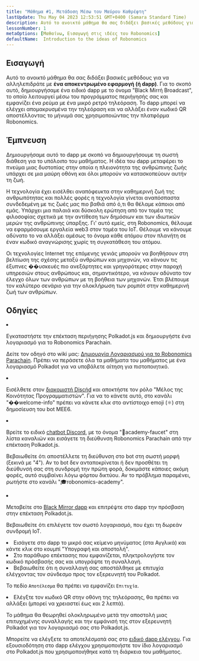 ```yaml
---
title: "Μάθημα #1, Μετάδοση Μέσω του Μαύρου Καθρέφτη"
lastUpdate: Thu May 04 2023 12:53:51 GMT+0400 (Samara Standard Time)
description: Αυτό το ανοικτό μάθημα θα σας διδάξει βασικές μεθόδους για να αλληλεπιδράτε με μια αποκεντρωμένη εφαρμογή (ή dapp).
lessonNumber: 1
metaOptions: [Μαθαίνω, Εισαγωγή στις ιδέες του Robonomics]
defaultName:  Introduction to the ideas of Robonomics
---
```


## Εισαγωγή

Αυτό το ανοικτό μάθημα θα σας διδάξει βασικές μεθόδους για να αλληλεπιδράτε με **ένα αποκεντρωμένο εφαρμογή (ή dapp)**. Για το σκοπό αυτό, δημιουργήσαμε ένα ειδικό dapp με το όνομα "Black Mirrή Broadcast", το οποίο λειτουργεί μέσω του προγράμματος περιήγησής σας και εμφανίζει ένα ρεύμα με ένα μικρό ρετρό τηλεόραση. Το dapp μπορεί να ελέγχει απομακρυσμένα την τηλεόραση και να αλλάξει έναν κωδικό QR αποστέλλοντας το μήνυμά σας χρησιμοποιώντας την πλατφόρμα Robonomics.

## Έμπνευση

Δημιουργήσαμε αυτό το dapp με σκοπό να δημιουργήσουμε τη σωστή διάθεση για το υπόλοιπο του μαθήματος. Η ιδέα του dapp μεταφέρει το πνεύμα μιας δυστοπίας στην οποία η πλειονότητα της ανθρώπινης ζωής υπάρχει σε μια μαύρη οθόνη και όλοι μπορούν να κατασκοπεύουν αυτήν τη ζωή.

Η τεχνολογία έχει εισέλθει αναπόφευκτα στην καθημερινή ζωή της ανθρωπότητας και πολλές φορές η τεχνολογία γίνεται αναπόσπαστα συνδεδεμένη με τις ζωές μας πιο βαθιά από ό,τι θα θέλαμε κάποιοι από εμάς. Υπάρχει μια παλαιά και δύσκολη ερώτηση από τον τομέα της φιλοσοφίας σχετικά με την αντίθεση των δημόσιων και των ιδιωτικών μερών της ανθρώπινης ύπαρξης. Γι' αυτό εμείς, στη Robonomics, θέλουμε να εφαρμόσουμε εργαλεία web3 στον τομέα του IoT. Θέλουμε να κάνουμε αδύνατο το να αλλάξει αμέσως το όνομα κάθε ατόμου στον πλανήτη σε έναν κωδικό αναγνώρισης χωρίς τη συγκατάθεση του ατόμου.

Οι τεχνολογίες Internet της επόμενης γενιάς μπορούν να βοηθήσουν στη βελτίωση της σχέσης μεταξύ ανθρώπων και μηχανών, να κάνουν τις έξυπνες ��υσκευές πιο ανεξάρτητες και γρηγορότερες στην παροχή υπηρεσιών στους ανθρώπους και, σημαντικότερο, να κάνουν αδύνατο τον έλεγχο όλων των ανθρώπων με τη βοήθεια των μηχανών. Έτσι βλέπουμε τον καλύτερο σενάριο για την ολοκλήρωση των ρομπότ στην καθημερινή ζωή των ανθρώπων.

## Οδηγίες

<List type="numbers">

<li>

Εγκαταστήστε την επέκταση περιήγησης Polkadot.js και δημιουργήστε ένα λογαριασμό για το Robonomics Parachain.

Δείτε τον οδηγό στο wiki μας: [Δημιουργία Λογαριασμού για το Robonomics Parachain](https://wiki.robonomics.netwήk/docs/create-account-in-dapp/). Πρέπει να περάσετε όλα τα μαθήματα του μαθήματος με ένα λογαριασμό Polkadot για να υποβάλετε αίτηση για πιστοποιητικό.

</li>

<li>

Εισέλθετε στον [διακομιστή Discήd](https://discord.gg/xqDgG3EGm9) και αποκτήστε τον ρόλο "Μέλος της Κοινότητας Προγραμματιστών". Για να το κάνετε αυτό, στο κανάλι "��welcome-info" πρέπει να κάνετε κλικ στο αντίστοιχο emoji (⚛️) στη δημοσίευση του bot MEE6.

</li>

<li>

Βρείτε το ειδικό [chatbot Discord](https://discord.com/channels/803947358492557312/944186892038053899), με το όνομα "🚰academy-faucet" στη λίστα καναλιών και εισάγετε τη διεύθυνση Robonomics Parachain από την επέκταση Polkadot.js.

Βεβαιωθείτε ότι αποστέλλετε τη διεύθυνση στο bot στη σωστή μορφή (ξεκινά με "4"). Αν το bot δεν ανταποκρίνεται ή δεν προσθέτει τη διεύθυνσή σας στη συνδρομή την πρώτη φορά, δοκιμάστε κάποιες ακόμη φορές, αυτό συμβαίνει λόγω φόρτου δικτύου. Αν το πρόβλημα παραμένει, ρωτήστε στο κανάλι "🎓robonomics-academy".

</li>

<li>

Μεταβείτε στο [Black Mirror dapp](https://blackmirror.robonomics.academy) και επιτρέψτε στο dapp την πρόσβαση στην επέκταση Polkadot.js.

Βεβαιωθείτε ότι επιλέγετε τον σωστό λογαριασμό, που έχει τη δωρεάν συνδρομή IoT.

</li>

<li>
Εισάγετε στο dapp το μικρό σας κείμενο μηνύματος (στα Αγγλικά) και κάντε κλικ στο κουμπί "Υπογραφή και αποστολή". 
</li>

<li>
Στο παράθυρο επέκτασης που εμφανίζεται, πληκτρολογήστε τον κωδικό πρόσβασής σας και υπογράψτε τη συναλλαγή.
</li>

<li>
Βεβαιωθείτε ότι η συναλλαγή σας αποστάλθηκε με επιτυχία ελέγχοντας τον σύνδεσμο προς τον εξερευνητή του Polkadot.

Το πεδίο <code>Αποτέλεσμα</code> θα πρέπει να εμφανίζει <code>Επιτυχία</code>.
</li>

<li>
Ελέγξτε τον κωδικό QR στην οθόνη της τηλεόρασης, θα πρέπει να αλλάξει (μπορεί να χρειαστεί έως και 2 λεπτά).
</li>
</List>

<Result>

Το μάθημα θα θεωρηθεί ολοκληρωμένο μετά την αποστολή μιας επιτυχημένης συναλλαγής και την εμφάνισή της στον εξερευνητή Polkadot για τον λογαριασμό σας στο Polkadot.js.

Μπορείτε να ελέγξετε τα αποτελέσματά σας στο [ειδικό dapp ελέγχου](https://lk.robonomics.academy/). Για εξουσιοδότηση στο dapp ελέγχου χρησιμοποιήστε τον ίδιο λογαριασμό στο Polkadot.js που χρησιμοποιήθηκε κατά τη διάρκεια του μαθήματος.

</Result>
